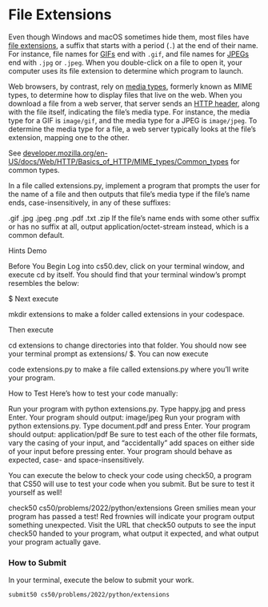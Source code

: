 # File Extensions

Even though Windows and macOS sometimes hide them, most files have [file extensions](https://en.wikipedia.org/wiki/Filename_extension), a suffix that starts with a period (`.`) at the end of their name. For instance, file names for [GIFs](https://en.wikipedia.org/wiki/GIF) end with `.gif`, and file names for [JPEGs](https://en.wikipedia.org/wiki/JPEG) end with `.jpg` or `.jpeg`. When you double-click on a file to open it, your computer uses its file extension to determine which program to launch.

Web browsers, by contrast, rely on [media types](https://en.wikipedia.org/wiki/Media_type), formerly known as MIME types, to determine how to display files that live on the web. When you download a file from a web server, that server sends an [HTTP header](https://en.wikipedia.org/wiki/List_of_HTTP_header_fields), along with the file itself, indicating the file’s media type. For instance, the media type for a GIF is `image/gif`, and the media type for a JPEG is `image/jpeg`. To determine the media type for a file, a web server typically looks at the file’s extension, mapping one to the other.

See [developer.mozilla.org/en-US/docs/Web/HTTP/Basics_of_HTTP/MIME_types/Common_types](https://developer.mozilla.org/en-US/docs/Web/HTTP/MIME_types/Common_types) for common types.

In a file called extensions.py, implement a program that prompts the user for the name of a file and then outputs that file’s media type if the file’s name ends, case-insensitively, in any of these suffixes:

.gif
.jpg
.jpeg
.png
.pdf
.txt
.zip
If the file’s name ends with some other suffix or has no suffix at all, output application/octet-stream instead, which is a common default.

Hints
Demo

Before You Begin
Log into cs50.dev, click on your terminal window, and execute cd by itself. You should find that your terminal window’s prompt resembles the below:

$
Next execute

mkdir extensions
to make a folder called extensions in your codespace.

Then execute

cd extensions
to change directories into that folder. You should now see your terminal prompt as extensions/ $. You can now execute

code extensions.py
to make a file called extensions.py where you’ll write your program.

How to Test
Here’s how to test your code manually:

Run your program with python extensions.py. Type happy.jpg and press Enter. Your program should output:
image/jpeg
Run your program with python extensions.py. Type document.pdf and press Enter. Your program should output:
application/pdf
Be sure to test each of the other file formats, vary the casing of your input, and “accidentally” add spaces on either side of your input before pressing enter. Your program should behave as expected, case- and space-insensitively.

You can execute the below to check your code using check50, a program that CS50 will use to test your code when you submit. But be sure to test it yourself as well!

check50 cs50/problems/2022/python/extensions
Green smilies mean your program has passed a test! Red frownies will indicate your program output something unexpected. Visit the URL that check50 outputs to see the input check50 handed to your program, what output it expected, and what output your program actually gave.

### How to Submit

In your terminal, execute the below to submit your work.

```bash
submit50 cs50/problems/2022/python/extensions
```

